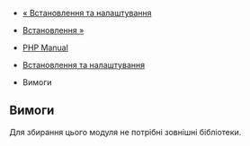- [« Встановлення та налаштування](ibase.setup.md)
- [Встановлення »](ibase.installation.md)

- [PHP Manual](index.md)
- [Встановлення та налаштування](ibase.setup.md)
- Вимоги

## Вимоги

Для збирання цього модуля не потрібні зовнішні бібліотеки.
